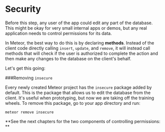 # Security
Before this step, any user of the app could edit any part of the database. This might be okay for very small internal apps or demos, but any real application needs to control permissions for its data.

In Meteor, the best way to do this is by declaring **methods**. Instead of the client code directly calling `insert`, `update`, and `remove`, it will instead call methods that will check if the user is authorized to complete the action and then make any changes to the database on the client's behalf.

Let's get this going:

###Removing `insecure`

Every newly created Meteor project has the `insecure` package added by default. This is the package that allows us to edit the database from the client. It's useful when prototyping, but now we are taking off the training wheels. To remove this package, go to your app directory and run:

```unix
meteor remove insecure
```


**See the next chapters for the two components of controlling permissions:
**
